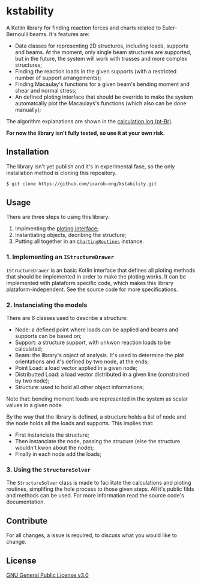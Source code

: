 # kstability
A Kotlin library for finding reaction forces and charts related to Euler-Bernoulli beams. It's features are:
- Data classes for representing 2D structures, including loads, supports and beams. At the moment, only single beam structures are supported,
but in the future, the system will work with trusses and more complex structures;
- Finding the reaction loads in the given supports (with a restricted number of support arrangements);
- Finding Macaulay's functions for a given beam's bending moment and shear and normal stress;
- An defined ploting interface that should be override to make the system automatcally plot the Macaulays's functions (which also can be done manually);

The algorithm explanations are shown in the [calculation log (pt-Br)](https://github.com/icarob-eng/kstability/blob/main/memoria_de_calculo.md).

**For now the library isn't fully tested, so use it at your own risk.**

## Installation
The library isn't yet publish and it's in experimental fase, so the only installation method is cloning this repository.

```bash
$ git clone https://github.com/icarob-eng/kstability.git
```

## Usage
There are three steps to using this library:
1. Implmenting the [ploting interface](https://github.com/icarob-eng/kstability/blob/main/src/commonMain/kotlin/com/kstabilty/IStructureDrawer.kt);
2. Instantiating objects, decribing the structure;
3. Putting all together in an [`ChartingRoutines`](https://github.com/icarob-eng/kstability/blob/main/src/commonMain/kotlin/com/kstabilty/ChartingRoutines.kt) instance.

### 1. Implementing an `IStructureDrawer`

`IStructureDrawer` is an basic Kotlin interface that defines all ploting methods that should be implemented in order to make the ploting works. It can be implemented with plataform specific code, which makes this library plataform-independent. See the source code for more specifications.

### 2. Instanciating the models

There are 6 classes used to describe a structure:
- Node: a defined point where loads can be applied and beams and supports can be based on;
- Support: a structure support, with unkwon reaction loads to be calculated;
- Beam: the library's object of analysis. It's used to determine the plot orientations and it's defined by two node, at the ends;
- Point Load: a load vector applied in a given node;
- Distributted Load: a load vector distributed in a given line (constrained by two node);
- Structure: used to hold all other object informations;

Note that: bending moment loads are represented in the system as scalar values in a given node.

By the way that the library is defined, a structure holds a list of node and the node holds all the loads and supports. This implies that:
- First instanciate the structure;
- Then instanciate the node, passing the strucure (else the structure wouldn't kwon about the node);
- Finally in each node add the loads;

### 3. Using the `StructureSolver`

The `StructureSolver` class is made to facilitate the calculations and ploting routines, simplifing the hole process to those given steps.
All it's public filds and methods can be used. For more information read the source code's documentation.

## Contribute
For all changes, a issue is required, to discuss what you would like to change.

## License
[GNU General Public License v3.0](https://github.com/icarob-eng/kstability/blob/main/LICENSE)
